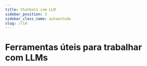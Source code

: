 ```yaml
---
title: Chatbots com LLM
sidebar_position: 3
sidebar_class_name: autoestudo
slug: /llm
---
```


# Ferramentas úteis para trabalhar com LLMs

